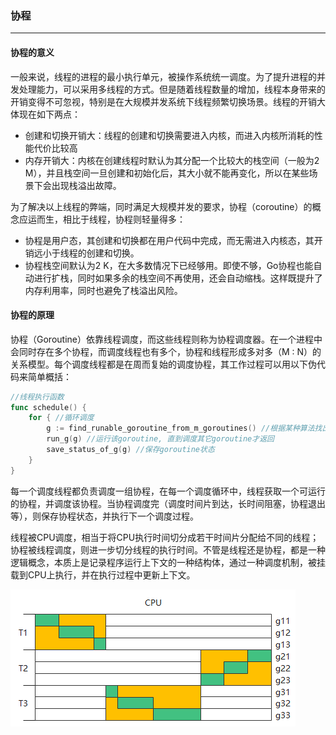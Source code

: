 ### 协程

------

#### 协程的意义

一般来说，线程的进程的最小执行单元，被操作系统统一调度。为了提升进程的并发处理能力，可以采用多线程的方式。但是随着线程数量的增加，线程本身带来的开销变得不可忽视，特别是在大规模并发系统下线程频繁切换场景。线程的开销大体现在如下两点：

- 创建和切换开销大：线程的创建和切换需要进入内核，而进入内核所消耗的性能代价比较高
- 内存开销大：内核在创建线程时默认为其分配一个比较大的栈空间（一般为2 M），并且栈空间一旦创建和初始化后，其大小就不能再变化，所以在某些场景下会出现栈溢出故障。

为了解决以上线程的弊端，同时满足大规模并发的要求，协程（coroutine）的概念应运而生，相比于线程，协程则轻量得多：

- 协程是用户态，其创建和切换都在用户代码中完成，而无需进入内核态，其开销远小于线程的创建和切换。
- 协程栈空间默认为2 K，在大多数情况下已经够用。即使不够，Go协程也能自动进行扩栈，同时如果多余的栈空间不再使用，还会自动缩栈。这样既提升了内存利用率，同时也避免了栈溢出风险。

#### 协程的原理

协程（Goroutine）依靠线程调度，而这些线程则称为协程调度器。在一个进程中会同时存在多个协程，而调度线程也有多个，协程和线程形成多对多（M : N）的关系模型。每个调度线程都是在周而复始的调度协程，其工作过程可以用以下伪代码来简单概括：

```go
//线程执行函数
func schedule() {
    for { //循环调度
        g := find_runable_goroutine_from_m_goroutines() //根据某种算法找出一个可用的goroutine
        run_g(g) //运行该goroutine, 直到调度其它goroutine才返回
        save_status_of_g(g) //保存goroutine状态
    }
}
```

每一个调度线程都负责调度一组协程，在每一个调度循环中，线程获取一个可运行的协程，并调度该协程。当协程调度完（调度时间片到达，长时间阻塞，协程退出等），则保存协程状态，并执行下一个调度过程。

线程被CPU调度，相当于将CPU执行时间切分成若干时间片分配给不同的线程；协程被线程调度，则进一步切分线程的执行时间。不管是线程还是协程，都是一种逻辑概念，本质上是记录程序运行上下文的一种结构体，通过一种调度机制，被挂载到CPU上执行，并在执行过程中更新上下文。

![image-20220504182707764](/assets/images/golearing/image-20220504182707764.png)
